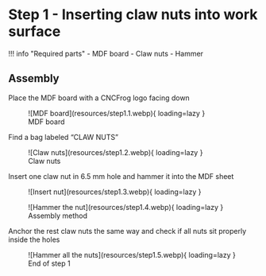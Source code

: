 # Step 1 - Inserting claw nuts into work surface

!!! info "Required parts"
    - MDF board
    - Claw nuts
    - Hammer

## Assembly

Place the MDF board with a CNCFrog logo facing down

<figure markdown>
![MDF board](resources/step1.1.webp){ loading=lazy }
<figcaption>MDF board</figcaption>
</figure>

Find a bag labeled “CLAW NUTS”

<figure markdown>
![Claw nuts](resources/step1.2.webp){ loading=lazy }
<figcaption>Claw nuts</figcaption>
</figure>

Insert one claw nut in 6.5 mm hole and hammer it into the MDF sheet

<figure markdown>
![Insert nut](resources/step1.3.webp){ loading=lazy }
</figure>

<figure markdown>
![Hammer the nut](resources/step1.4.webp){ loading=lazy }
<figcaption>Assembly method</figcaption>
</figure>

Anchor the rest claw nuts the same way and check if all nuts sit properly inside the holes

<figure markdown>
![Hammer all the nuts](resources/step1.5.webp){ loading=lazy }
<figcaption>End of step 1</figcaption>
</figure>